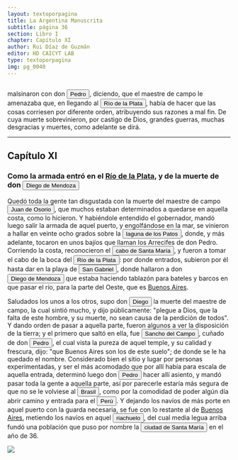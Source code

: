 ```yaml
---
layout: textoporpagina
title: La Argentina Manuscrita
subtitle: página 36
section: Libro I
chapter: Capítulo XI
author: Rui Díaz de Guzmán
editor: HD CAICYT LAB
type: textoporpagina
img: pg_0040
---
```

<div class="row">
    <div class="column">
<p>malsinaron con don <button class="balloon" data-balloon-pos="up" data-balloon-length="large" data-balloon="Pedro de Mendoza y Luján (Cádiz, 1499 - Oc. Atlántico, 1537), noble español, con destacada actividad militar en las campañas del rey. Designado gobernador y primer adelantado del Río de la Plata por el rey. Llegando a esas costas en 1536, allí establació el puerto Nuestra Señora del Buen Ayre. Delegó gran parte de las tareas de exploración de la región en su teniente gobernador, Juan de Ayolas. Abandonó la conquista debido al hambre, a los ataques de los nativos y por no tener noticias de su teniente.">Pedro</button>, diciendo, que el maestre de campo le amenazaba que, en llegando al <a href="https://recogito.pelagios.org/document/wzqxhk0h3vpikm/part/1/edit#009ac429-2297-465c-87dc-2ba737141ab0" target="_blank"><button class="balloon" data-balloon-pos="up" data-balloon-length="large" data-balloon="Río de la Plata">Río de la Plata</button></a>, había de hacer que las cosas corriesen por diferente orden, atribuyendo sus razones a mal fin. De cuya muerte sobrevinieron, por castigo de Dios, grandes guerras, muchas desgracias y muertes, como adelante se dirá.</p><hr><h2>Capítulo XI</h2><h3>Como la armada entró en el <a href="https://recogito.pelagios.org/document/wzqxhk0h3vpikm/part/1/edit#9418c492-b60e-462e-9606-f055f503ccea" target="_blank">Río de la Plata</a>, y de la muerte de don <button class="balloon" data-balloon-pos="up" data-balloon-length="large" data-balloon="Diego de Mendoza, hermano de Pedro. Murió en un enfrentamiento con nativos cerca de Buenos Aires, el día de Corpus Christi de 1536.">Diego de Mendoza</button></h3><p>Quedó toda la gente tan disgustada con la muerte del maestre de campo <button class="balloon" data-balloon-pos="up" data-balloon-length="large" data-balloon="O Juan Osorio (Cádiz, 1511 - 1536), estuvo al mando de la infantería en la expedición de Pedro de Mendoza. Al llegar a la región de Río de Janeiro, fue acusado por Juan de Ayolas y Galaz de Medrano de preparar un levantamiento, por lo cual fue ejecutado junto a otros supuestos conjurados en esas costas. Esto repercutió negativamente entre los hombres de la armada, que consideraban a Osorio, valiente y respetable.">Juan de Osorio</button>, que muchos estaban determinados a quedarse en aquella costa, como lo hicieron. Y habiéndole entendido el gobernador, mandó luego salir la armada de aquel puerto, y engolfándose en la mar, se vinieron a hallar en veinte ocho grados sobre la <button class="balloon" data-balloon-pos="up" data-balloon-length="large" data-balloon=">Refiere a la gran laguna que está en la costa sur del Brasil, en Cananea, Lagoa dos Patos.">laguna de los Patos</button>, donde, y más adelante, tocaron en unos bajíos que llaman los Arrecifes de don Pedro. Corriendo la costa, reconocieron el <a href="https://recogito.pelagios.org/document/wzqxhk0h3vpikm/part/1/edit#191c84e6-fc75-4946-bde7-4d3bd8e0a537" target="_blank"><button class="balloon" data-balloon-pos="up" data-balloon-length="large" data-balloon="Refiere al balneario La Paloma en el Departamento de Rocha, sobre la costa Uruguaya.">cabo de Santa María</button></a>, y fueron a tomar el cabo de la boca del <a href="https://recogito.pelagios.org/document/wzqxhk0h3vpikm/part/1/edit#04550c45-3c83-4be2-b05a-92a0534cf452" target="_blank"><button class="balloon" data-balloon-pos="up" data-balloon-length="large" data-balloon="Refiere al río de la Plata.">Río de la Plata</button></a>: por donde entrados, subieron por él hasta dar en la playa de <a href="https://recogito.pelagios.org/document/wzqxhk0h3vpikm/part/1/edit#335645d3-bc17-4689-a971-0b10850bf8ff" target="_blank"><button class="balloon" data-balloon-pos="up" data-balloon-length="large" data-balloon="Isla de San Gabriel en el Río de la Plata.">San Gabriel</button></a>, donde hallaron a don <button class="balloon" data-balloon-pos="up" data-balloon-length="large" data-balloon="Diego de Mendoza, hermano de Pedro. Murió en un enfrentamiento con nativos en Corpus Christi en 1537.">Diego de Mendoza</button> que estaba haciendo tablazón para bateles y barcos en que pasar el río, para la parte del Oeste, que es <a href="https://recogito.pelagios.org/document/wzqxhk0h3vpikm/part/1/edit#65d75c56-b5f3-40f6-b0e2-b232e8f7e85a" target="_blank">Buenos Aires</a>.</p> <p>Saludados los unos a los otros, supo don <button class="balloon" data-balloon-pos="up" data-balloon-length="large" data-balloon="Diego de Mendoza, hermano de Pedro. Murió en un enfrentamiento con nativos cerca de Buenos Aires, el día de Corpus Christi de 1536.">Diego</button> la muerte del maestre de campo, la cual sintió mucho, y dijo públicamente: &quot;plegue a Dios, que la falta de este hombre, y su muerte, no sean causa de la perdición de todos&quot;. Y dando orden de pasar a aquella parte, fueron algunos a ver la disposición de la tierra; y el primero que saltó en ella, fue <button class="balloon" data-balloon-pos="up" data-balloon-length="large" data-balloon="(España, S. XVI – ?). Conquistador en el Río de La Plata. Se embarcó en 1536 como capitán de la expedición de Diego de Mendoza al Río de la Plata. ">Sancho del Campo</button>, cuñado de don <button class="balloon" data-balloon-pos="up" data-balloon-length="large" data-balloon="Pedro de Mendoza y Luján (Cádiz, 1499 - Oc. Atlántico, 1537), noble español, con destacada actividad militar en las campañas del rey. Designado gobernador y primer adelantado del Río de la Plata por el rey. Llegando a esas costas en 1536, allí establació el puerto Nuestra Señora del Buen Ayre. Delegó gran parte de las tareas de exploración de la región en su teniente gobernador, Juan de Ayolas. Abandonó la conquista debido al hambre, a los ataques de los nativos y por no tener noticias de su teniente.">Pedro</button>, el cual vista la pureza de aquel temple, y su calidad y frescura, dijo: &quot;que Buenos Aires son los de este suelo&quot;; de donde se le ha quedado el nombre. Considerado bien el sitio y lugar por personas experimentadas, y ser el más acomodado que por allí había para escala de aquella entrada, determinó luego don <button class="balloon" data-balloon-pos="up" data-balloon-length="large" data-balloon="Pedro de Mendoza y Luján (Cádiz, 1499 - Oc. Atlántico, 1537), noble español, con destacada actividad militar en las campañas del rey. Designado gobernador y primer adelantado del Río de la Plata por el rey. Llegando a esas costas en 1536, allí establació el puerto Nuestra Señora del Buen Ayre. Delegó gran parte de las tareas de exploración de la región en su teniente gobernador, Juan de Ayolas. Abandonó la conquista debido al hambre, a los ataques de los nativos y por no tener noticias de su teniente.">Pedro</button> hacer allí asiento, y mandó pasar toda la gente a aquella parte, así por parecerle estaría más segura de que no se le volviese al <a href="https://recogito.pelagios.org/document/wzqxhk0h3vpikm/part/1/edit#33abda5b-69ee-4c6a-b3a5-13e945509a85" target="_blank"><button class="balloon" data-balloon-pos="up" data-balloon-length="large" data-balloon="La costa de lo que hoy es territorio brasileño fue el primer punto al que llegaron los europeos en América del Sur. La primera expedición que exploró la región fue un desprendimiento de la flota portuguesa que Vasco da Gama (1460-1524) llevaba hacia Oriente. Las naves dirigidas por Pedro Álvarez de Cabral (1467-1520) se alejaron excesivamente de la costa de África y terminaron en el extremo sur de actual territorio del Estado de Bahía, en que el permanecieron entre abril y mayo del año 1500.">Brasil</button></a>, como por la comodidad de poder algún día abrir camino y entrada para el <a href="https://recogito.pelagios.org/document/wzqxhk0h3vpikm/part/1/edit#1611a52f-226a-452e-b3a0-d11da316d55d" target="_blank"><button class="balloon" data-balloon-pos="up" data-balloon-length="large" data-balloon="Entendido como virreinato del Perú.">Perú</button></a>. Y dejando los navíos de más porte en aquel puerto con la guarda necesaria, se fue con lo restante al de <a href="https://recogito.pelagios.org/document/wzqxhk0h3vpikm/part/1/edit#6043afab-5a51-4b72-a27a-06ea9162bb9d" target="_blank">Buenos Aires</a>, metiendo los navíos en aquel <button class="balloon" data-balloon-pos="up" data-balloon-length="large" data-balloon="Refiere al río Matanza-Riachuelo, que marca el actual límite sur de la ciudad de Buenos Aires">riachuelo</button>, del cual media legua arriba fundó una población que puso por nombre la <a href="https://recogito.pelagios.org/document/wzqxhk0h3vpikm/part/1/edit#8baf41b3-e0f3-49fb-951a-387e6af4e602" target="_blank"><button class="balloon" data-balloon-pos="up" data-balloon-length="large" data-balloon="Buenos Aires fue establecida en 1536 como un puerto. No hay registros ni de un acta de fundación ni de la conformación de un cabildo con repartición de solares a los vecinos. La verdadera fundación de la ciudad ocurriría recién en 1580 con Juan de Garay. El autor refiere al puerto y luego de la Ciudad de Buenos Aires.">ciudad de Santa María</button></a> en el año de 36.</p></div>

<div class="column">
<a href="{{site.baseurl}}/assets/img/argentina_manuscrita/{{page.img}}.jpg"><img src="{{site.baseurl}}/assets/img/argentina_manuscrita/{{page.img}}.jpg"></a>
</div>
</div>